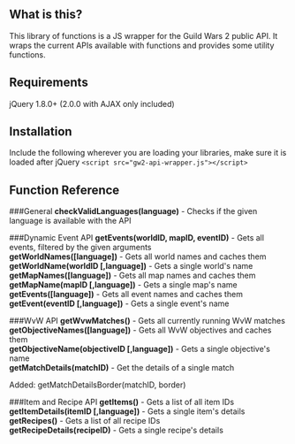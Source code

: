 What is this?
------------------

This library of functions is a JS wrapper for the Guild Wars 2 public API. It wraps the current APIs available with functions and provides some utility functions.

Requirements
------------------
jQuery 1.8.0+ (2.0.0 with AJAX only included)

Installation
------------------
Include the following wherever you are loading your libraries, make sure it is loaded after jQuery
`<script src="gw2-api-wrapper.js"></script>`

Function Reference
------------------

###General
**checkValidLanguages(language)** - Checks if the given language is available with the API

###Dynamic Event API
**getEvents(worldID, mapID, eventID)** - Gets all events, filtered by the given arguments  
**getWorldNames([language])** - Gets all world names and caches them  
**getWorldName(worldID [,language])** - Gets a single world's name  
**getMapNames([language])** - Gets all map names and caches them  
**getMapName(mapID [,language])** - Gets a single map's name  
**getEvents([language])** - Gets all event names and caches them  
**getEvent(eventID [,language])** - Gets a single event's name  

###WvW API
**getWvwMatches()** - Gets all currently running WvW matches  
**getObjectiveNames([language])** - Gets all WvW objectives and caches them  
**getObjectiveName(objectiveID [,language])** - Gets a single objective's name  
**getMatchDetails(matchID)** - Get the details of a single match  

Added: 
getMatchDetailsBorder(matchID, border)


###Item and Recipe API
**getItems()** - Gets a list of all item IDs  
**getItemDetails(itemID [,language])** - Gets a single item's details  
**getRecipes()** - Gets a list of all recipe IDs  
**getRecipeDetails(recipeID)** - Gets a single recipe's details
